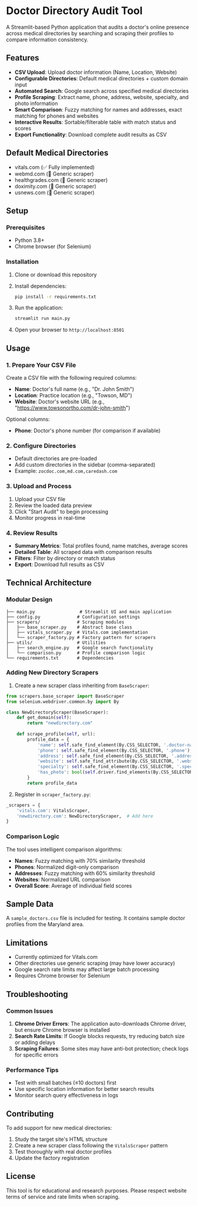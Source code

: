 # Doctor Directory Audit Tool

A Streamlit-based Python application that audits a doctor's online presence across medical directories by searching and scraping their profiles to compare information consistency.

## Features

- **CSV Upload**: Upload doctor information (Name, Location, Website)
- **Configurable Directories**: Default medical directories + custom domain input
- **Automated Search**: Google search across specified medical directories
- **Profile Scraping**: Extract name, phone, address, website, specialty, and photo information
- **Smart Comparison**: Fuzzy matching for names and addresses, exact matching for phones and websites
- **Interactive Results**: Sortable/filterable table with match status and scores
- **Export Functionality**: Download complete audit results as CSV

## Default Medical Directories

- vitals.com (✅ Fully implemented)
- webmd.com (🔄 Generic scraper)
- healthgrades.com (🔄 Generic scraper)
- doximity.com (🔄 Generic scraper)
- usnews.com (🔄 Generic scraper)

## Setup

### Prerequisites

- Python 3.8+
- Chrome browser (for Selenium)

### Installation

1. Clone or download this repository
2. Install dependencies:
   ```bash
   pip install -r requirements.txt
   ```

3. Run the application:
   ```bash
   streamlit run main.py
   ```

4. Open your browser to `http://localhost:8501`

## Usage

### 1. Prepare Your CSV File

Create a CSV file with the following required columns:
- **Name**: Doctor's full name (e.g., "Dr. John Smith")
- **Location**: Practice location (e.g., "Towson, MD") 
- **Website**: Doctor's website URL (e.g., "https://www.towsonortho.com/dr-john-smith")

Optional columns:
- **Phone**: Doctor's phone number (for comparison if available)

### 2. Configure Directories

- Default directories are pre-loaded
- Add custom directories in the sidebar (comma-separated)
- Example: `zocdoc.com,md.com,caredash.com`

### 3. Upload and Process

1. Upload your CSV file
2. Review the loaded data preview
3. Click "Start Audit" to begin processing
4. Monitor progress in real-time

### 4. Review Results

- **Summary Metrics**: Total profiles found, name matches, average scores
- **Detailed Table**: All scraped data with comparison results
- **Filters**: Filter by directory or match status
- **Export**: Download full results as CSV

## Technical Architecture

### Modular Design

```
├── main.py                 # Streamlit UI and main application
├── config.py              # Configuration settings
├── scrapers/              # Scraping modules
│   ├── base_scraper.py    # Abstract base class
│   ├── vitals_scraper.py  # Vitals.com implementation
│   └── scraper_factory.py # Factory pattern for scrapers
├── utils/                 # Utilities
│   ├── search_engine.py   # Google search functionality
│   └── comparison.py      # Profile comparison logic
└── requirements.txt       # Dependencies
```

### Adding New Directory Scrapers

1. Create a new scraper class inheriting from `BaseScraper`:

```python
from scrapers.base_scraper import BaseScraper
from selenium.webdriver.common.by import By

class NewDirectoryScraper(BaseScraper):
    def get_domain(self):
        return "newdirectory.com"
    
    def scrape_profile(self, url):
        profile_data = {
            'name': self.safe_find_element(By.CSS_SELECTOR, '.doctor-name'),
            'phone': self.safe_find_element(By.CSS_SELECTOR, '.phone'),
            'address': self.safe_find_element(By.CSS_SELECTOR, '.address'),
            'website': self.safe_find_attribute(By.CSS_SELECTOR, '.website', 'href'),
            'specialty': self.safe_find_element(By.CSS_SELECTOR, '.specialty'),
            'has_photo': bool(self.driver.find_elements(By.CSS_SELECTOR, '.photo img'))
        }
        return profile_data
```

2. Register in `scraper_factory.py`:

```python
_scrapers = {
    'vitals.com': VitalsScraper,
    'newdirectory.com': NewDirectoryScraper,  # Add here
}
```

### Comparison Logic

The tool uses intelligent comparison algorithms:

- **Names**: Fuzzy matching with 70% similarity threshold
- **Phones**: Normalized digit-only comparison
- **Addresses**: Fuzzy matching with 60% similarity threshold  
- **Websites**: Normalized URL comparison
- **Overall Score**: Average of individual field scores

## Sample Data

A `sample_doctors.csv` file is included for testing. It contains sample doctor profiles from the Maryland area.

## Limitations

- Currently optimized for Vitals.com
- Other directories use generic scraping (may have lower accuracy)
- Google search rate limits may affect large batch processing
- Requires Chrome browser for Selenium

## Troubleshooting

### Common Issues

1. **Chrome Driver Errors**: The application auto-downloads Chrome driver, but ensure Chrome browser is installed
2. **Search Rate Limits**: If Google blocks requests, try reducing batch size or adding delays
3. **Scraping Failures**: Some sites may have anti-bot protection; check logs for specific errors

### Performance Tips

- Test with small batches (≤10 doctors) first
- Use specific location information for better search results
- Monitor search query effectiveness in logs

## Contributing

To add support for new medical directories:

1. Study the target site's HTML structure
2. Create a new scraper class following the `VitalsScraper` pattern
3. Test thoroughly with real doctor profiles
4. Update the factory registration

## License

This tool is for educational and research purposes. Please respect website terms of service and rate limits when scraping.